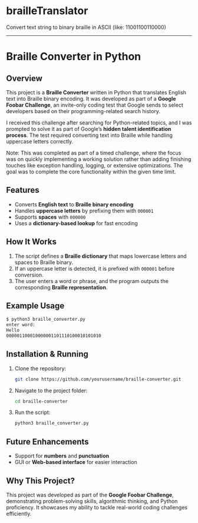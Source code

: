 # brailleTranslator
Convert text string to binary braille in ASCII (like: 11001100110000)

---

# Braille Converter in Python  

## Overview  
This project is a **Braille Converter** written in Python that translates English text into Braille binary encoding. It was developed as part of a **Google Foobar Challenge**, an invite-only coding test that Google sends to select developers based on their programming-related search history.  

I received this challenge after searching for Python-related topics, and I was prompted to solve it as part of Google’s **hidden talent identification process**. The test required converting text into Braille while handling uppercase letters correctly.

Note: This was completed as part of a timed challenge, where the focus was on quickly implementing a working solution rather than adding finishing touches like exception handling, logging, or extensive optimizations. The goal was to complete the core functionality within the given time limit.

## Features  
- Converts **English text** to **Braille binary encoding**  
- Handles **uppercase letters** by prefixing them with `000001`  
- Supports **spaces** with `000000`  
- Uses a **dictionary-based lookup** for fast encoding  

## How It Works  
1. The script defines a **Braille dictionary** that maps lowercase letters and spaces to Braille binary.  
2. If an uppercase letter is detected, it is prefixed with `000001` before conversion.  
3. The user enters a word or phrase, and the program outputs the corresponding **Braille representation**.  

## Example Usage  
```bash
$ python3 braille_converter.py
enter word:
Hello
000001100010000001101110100010101010
```

## Installation & Running  
1. Clone the repository:  
   ```bash
   git clone https://github.com/yourusername/braille-converter.git
   ```
2. Navigate to the project folder:  
   ```bash
   cd braille-converter
   ```
3. Run the script:  
   ```bash
   python3 braille_converter.py
   ```

## Future Enhancements  
- Support for **numbers** and **punctuation**  
- GUI or **Web-based interface** for easier interaction  

## Why This Project?  
This project was developed as part of the **Google Foobar Challenge**, demonstrating problem-solving skills, algorithmic thinking, and Python proficiency. It showcases my ability to tackle real-world coding challenges efficiently.  
